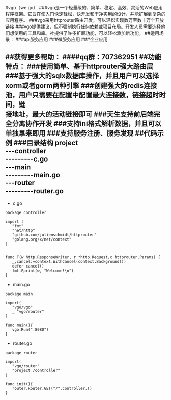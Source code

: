 #vgo（we go）
###vgo是一个轻量级的、简单、稳定、高效、灵活的Web应用程序框架。它旨在使入门快速轻松，快开发和干净实用的设计，并能扩展到复杂的应用程序。
###vgo采用httprouter路由开发，可以轻松实现数万至数十万个开放链接
###vgo提供建议，但不强制执行任何依赖或项目布局。开发人员需要选择他们想使用的工具和库。社提供了许多扩展功能，可以轻松添加新功能。
##适用场景：
###api服务应用
###微服务应用
###企业应用



##获得更多帮助：
####qq群：707362951
##功能特点：
	###使用简单、基于httprouter强大路由层
	###基于强大的sqlx数据库操作，并且用户可以选择xorm或者gorm两种引擎
	###创建强大的redis连接池，用户只需要在配置中配置最大连接数，链接超时时间，链<br>接地址，最大的活动链接即可
	###天生支持前后端完全分离协作开发
	###支持ini格式解析数据，并且可以单独拿来即用
	###支持服务注册、服务发现
##代码示例
###目录结构
project<br>
---controller<br>
---------c.go<br>
---main<br>
---------main.go<br>
---router<br>
---------router.go
----------------------------------
* c.go
```
package controller

import (
   "fmt"
   "net/http"
   "github.com/julienschmidt/httprouter"
   "golang.org/x/net/context"
)


func T(w http.ResponseWriter, r *http.Request,c httprouter.Params) {
   _,cancel:=context.WithCancel(context.Background())
   defer cancel()
   fmt.Fprint(w, "Welcome!\n")
}
```
* main.go
```
package main

import(
   "vgo/vgo"
   _ "vgo/router"
)

func main(){
   vgo.Run(":8080")
}
```
* router.go
```
package router

import(
   "vgo/router"
   "project /controller"
)

func init(){
   router.Router.GET("/",controller.T)
}
```


